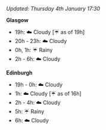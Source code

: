 *Updated: Thursday 4th January 17:30*

**Glasgow**

* 19h: :cloud: Cloudy [:umbrella: as of 19h]
* 20h - 23h: :cloud: Cloudy
* 0h, 1h: :umbrella: Rainy
* 2h - 6h: :cloud: Cloudy

**Edinburgh**

* 19h - 0h: :cloud: Cloudy
* 1h: :cloud: Cloudy [:umbrella: as of 16h]
* 2h - 4h: :cloud: Cloudy
* 5h: :umbrella: Rainy
* 6h: :cloud: Cloudy
